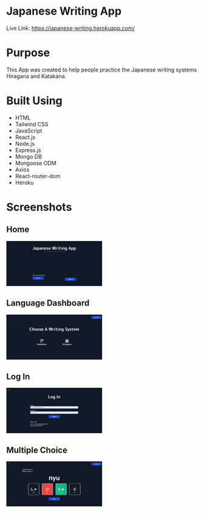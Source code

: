# Japanese Writing App

Live Link: https://japanese-writing.herokuapp.com/

# Purpose

This App was created to help people practice the Japanese writing systems Hiragana and Katakana.

# Built Using

- HTML
- Tailwind CSS
- JavaScript
- React.js
- Node.js
- Express.js
- Mongo DB
- Mongoose ODM
- Axios
- React-router-dom
- Heroku

# Screenshots

## Home
<img src="./client/src/img/home.png" width="50%">

## Language Dashboard
<img src="./client/src/img/choose.png" width="50%">

## Log In
<img src="./client/src/img/login.png" width="50%">

## Multiple Choice
<img src="./client/src/img/multiple-choice.png" width="50%">
